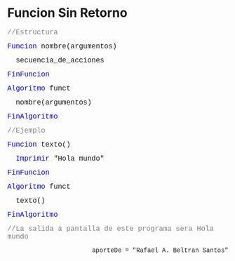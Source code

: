 # Funcion Sin Retorno

<font face="courier new" color="grey" size=3>//Estructura</font>

<font face="courier new" color="blue" size=3>Funcion </font><font face="courier new" size=3>nombre(argumentos)</font>

<font face="courier new" size=3>&nbsp;&nbsp;secuencia_de_acciones</font>

<font face="courier new" color="blue" size=3>FinFuncion</font>

<font face="courier new" color="blue" size=3>Algoritmo </font><font face="courier new" size=3>funct</font>

<font face="courier new" size=3>&nbsp;&nbsp;nombre(argumentos)</font>

<font face="courier new" color="blue" size=3>FinAlgoritmo</font>

<font face="courier new" color="grey" size=3>//Ejemplo</font>

<font face="courier new" color="blue" size=3>Funcion </font><font face="courier new" size=3>texto()</font>

<font face="courier new" color="blue" size=3>&nbsp;&nbsp;Imprimir </font><font face="courier new" size=3>"Hola mundo"</font>

<font face="courier new" color="blue" size=3>FinFuncion</font>

<font face="courier new" color="blue" size=3>Algoritmo </font><font face="courier new" size=3>funct</font>

<font face="courier new" size=3>&nbsp;&nbsp;texto()</font>

<font face="courier new" color="blue" size=3>FinAlgoritmo</font>

<font face="courier new" color="grey" size=3>//La salida a pantalla de este programa sera Hola mundo</font>

<p align="right"><font face="courier new"> aporteDe = "Rafael A. Beltran Santos"</p>